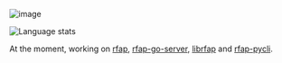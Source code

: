 
![image](./profile-image-04.png)

![Language stats](https://github-readme-stats.vercel.app/api/top-langs/?username=alexcoder04&layout=compact&exclude_repo=linux-dotfiles,mountain-os&theme=dracula)

At the moment, working on [rfap](https://github.com/alexcoder04/rfap),
[rfap-go-server](https://github.com/alexcoder04/rfap-go-server),
[librfap](https://github.com/alexcoder04/librfap) and
[rfap-pycli](https://github.com/alexcoder04/rfap-pycli).

